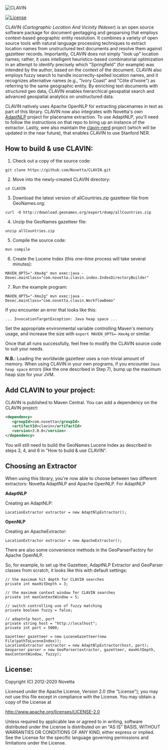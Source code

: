 ![CLAVIN](https://github.com/Novetta/CLAVIN/blob/develop/img/clavinLogo.png?raw=true)

[![License](https://img.shields.io/badge/License-Apache%202.0-blue.svg)](https://opensource.org/licenses/Apache-2.0)


CLAVIN (*Cartographic Location And Vicinity INdexer*) is an open source software package for document geotagging and geoparsing that employs context-based geographic entity resolution. It combines a variety of open source tools with natural language processing techniques to extract location names from unstructured text documents and resolve them against gazetteer records. Importantly, CLAVIN does not simply "look up" location names; rather, it uses intelligent heuristics-based combinatorial optimization in an attempt to identify precisely which "Springfield" (for example) was intended by the author, based on the context of the document. CLAVIN also employs fuzzy search to handle incorrectly-spelled location names, and it recognizes alternative names (e.g., "Ivory Coast" and "Côte d'Ivoire") as referring to the same geographic entity. By enriching text documents with structured geo data, CLAVIN enables hierarchical geospatial search and advanced geospatial analytics on unstructured data.

CLAVIN natively uses Apache OpenNLP for extracting placenames in text as part of this library. CLAVIN now also integrates with Novetta's own [AdaptNLP](https://github.com/Novetta/adaptnlp) project for placename extraction. To use AdaptNLP, you'll need to follow the instructions on that repo to bring up an instance of the extractor. Lastly, wee also maintain the [clavin-nerd](https://github.com/novetta/clavin-nerd) project (which will be updated in the near future), that enables CLAVIN to use Stanford NER.


## How to build & use CLAVIN:

1. Check out a copy of the source code:

```
git clone https://github.com/Novetta/CLAVIN.git
```

2. Move into the newly-created CLAVIN directory:

```	
cd CLAVIN
```

3. Download the latest version of allCountries.zip gazetteer file from GeoNames.org:

```
curl -O http://download.geonames.org/export/dump/allCountries.zip
```

4. Unzip the GeoNames gazetteer file:

```
unzip allCountries.zip
```

5. Compile the source code:

```
mvn compile
```

6. Create the Lucene Index (this one-time process will take several minutes):

```
MAVEN_OPTS="-Xmx4g" mvn exec:java -Dexec.mainClass="com.novetta.clavin.index.IndexDirectoryBuilder"
```

7. Run the example program:

```
MAVEN_OPTS="-Xmx2g" mvn exec:java -Dexec.mainClass="com.novetta.clavin.WorkflowDemo"
```
	
If you encounter an error that looks like this:

```
... InvocationTargetException: Java heap space ...
```
	
Set the appropriate environmental variable controlling Maven's memory usage, and increase the size with `export MAVEN_OPTS=-Xmx4g` or similar.

Once that all runs successfully, feel free to modify the CLAVIN source code to suit your needs.

**N.B.**: Loading the worldwide gazetteer uses a non-trivial amount of memory. When using CLAVIN in your own programs, if you encounter `Java heap space` errors (like the one described in Step 7), bump up the maximum heap size for your JVM.

## Add CLAVIN to your project:

CLAVIN is published to Maven Central. You can add a dependency on the CLAVIN project:

```xml
<dependency>
   <groupId>com.novetta</groupId>
   <artifactId>clavin</artifactId>
   <version>3.0.0</version>
</dependency>
```

You will still need to build the GeoNames Lucene Index as described in steps 3, 4, and 6 in "How to build & use CLAVIN".


## Choosing an Extractor

When using this library, you're now able to choose between two different extractors: Novetta AdaptNLP and Apache OpenNLP. For AdaptNLP

**AdaptNLP**

Creating an AdaptNLP: 

```
LocationExtractor extractor = new AdaptNlpExtractor();
```

**OpenNLP**

Creating an ApacheExtractor: 

```
LocationExtractor extractor = new ApacheExtractor();
```

There are also some convenience methods in the GeoParserFactory for Apache OpenNLP. 

So, for example, to set up the Gazetteer, AdaptNLP Extractor and GeoParser classes from scratch, it looks like this with default settings:   

```
// the maximum hit depth for CLAVIN searches
private int maxHitDepth = 3;

// the maximum context window for CLAVIN searches
private int maxContextWindow = 5;

// switch controlling use of fuzzy matching
private boolean fuzzy = false;

// adaptnlp host, port
private string host = "http://localhost";
private int port = 5000;

Gazetteer gazetteer = new LuceneGazetteer(new File(pathToLuceneIndex));
LocationExtractor extractor = new AdaptNlpExtractor(host, port);
Geoparser parser = new GeoParser(extractor, gazetteer, maxHitDepth, maxContentWindow, fuzzy);

```


## License:

Copyright (C) 2012-2020 Novetta

Licensed under the Apache License, Version 2.0 (the "License");
you may not use this file except in compliance with the License.
You may obtain a copy of the License at

   http://www.apache.org/licenses/LICENSE-2.0

Unless required by applicable law or agreed to in writing, software
distributed under the License is distributed on an "AS IS" BASIS,
WITHOUT WARRANTIES OR CONDITIONS OF ANY KIND, either express or implied.
See the License for the specific language governing permissions and
limitations under the License.
